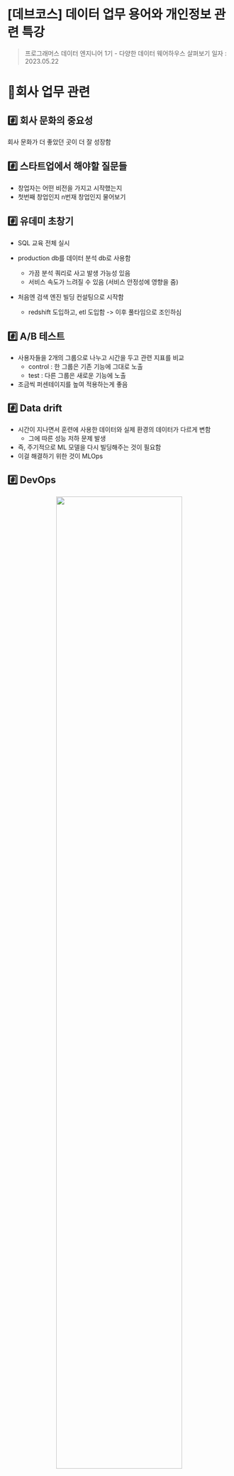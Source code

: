 # [데브코스] 데이터 업무 용어와 개인정보 관련 특강
> 프로그래머스 데이터 엔지니어 1기 - 다양한 데이터 웨어하우스 살펴보기
> 일자 : 2023.05.22


# 📌회사 업무 관련 
## #️⃣ 회사 문화의 중요성
회사 문화가 더 좋았던 곳이 더 잘 성장함

## #️⃣ 스타트업에서 해야할 질문들
- 창업자는 어떤 비전을 가지고 시작했는지
- 첫번째 창업인지 n번재 창업인지 물어보기

## #️⃣ 유데미 초창기
- SQL 교육 전체 실시
- production db를 데이터 분석 db로 사용함
    - 가끔 분석 쿼리로 사고 발생 가능성 있음
    - 서비스 속도가 느려질 수 있음 (서비스 안정성에 영향을 줌)

- 처음엔 검색 엔진 빌딩 컨설팅으로 시작함 
    - redshift 도입하고, etl 도입함 
    -> 이후 풀타임으로 조인하심


## #️⃣ A/B 테스트 
- 사용자들을 2개의 그룹으로 나누고 시간을 두고 관련 지표를 비교
    - control : 한 그룹은 기존 기능에 그대로 노출
    - test : 다른 그룹은 새로운 기능에 노출
- 조금씩 퍼센테이지를 높여 적용하는게 좋음     

## #️⃣ Data drift
- 시간이 지나면서 훈련에 사용한 데이터와 실제 환경의 데이터가 다르게 변함
    - 그에 따른 성능 저하 문제 발생 
- 즉, 주기적으로 ML 모델을 다시 빌딩해주는 것이 필요함
- 이걸 해결하기 위한 것이 MLOps

## #️⃣  DevOps

<p align="center">
<img src="https://www.tibco.com/sites/tibco/files/media_entity/2021-04/Dev-ops-01.svg" width="75%" height="75%"/>
</p>

- 소프트웨어 개발에서 개발팀(Dev)과 운영팀(Ops) 간의 협력, 의사 소통 및 통합을 개선하는 일련의 관행과 원칙이다.
-  프로세스의 자동화, 지속적인 통합 및 배포, 피드백 루프의 활용을 촉진하여 소프트웨어의 신속한 반복과 배포를 가능함


## #️⃣  MLOps

<p align="center">
<img src="https://cms.databricks.com/sites/default/files/inline-images/mlops-cycle.png" width="75%" height="75%"/>
</p>

- DevOps에서 개발자 코드를 ML 모델 대상으로 바꾸는 것임  
- 모델을 계속적으로 빌딩하고 배포하고 성능을 모니터링함 
- latency등을 측정하는 등 모니터링 필요함 
- mlflow 등


## #️⃣ Data Mesh
- 데이터를 분산화된 형태로 쓸 수 있는 형태
- 데이터 활용을 완전히 분산화하는게 목표임
    - 데이터 인프라 구축이 기본임

## #️⃣ 데이터 거버넌스
- 데이터 활용이 전사적으로 생기면서 더 많은 팀이 데이터를 사용함에 따라,   
개인정보 활용과 오용 문제가 많아지는데 이와 관련된 기술을 말함

## #️⃣ GDPR
> 정보의 주체는 개인이라는 개념

- 회사 들어가면 개인정보가 마스킹 되어있는지 파악하기
    - 제일 좋은 건 안 쓰는 개인정보는 아예 안 쓰는게 best

- 최종 PII 데이터는 별도 물리 서버에 저장하고, 접근하는건 로그인하도록 함
    - 접근하는 사람도 권한이 필요한 사람에게만 접근 권한 부여
    - 외부 값에서는 해시값과 같은 키로 대체함

## #️⃣ HIPAA 
- 개인 의료 정보 보호 목적 
- 원칙적으로는 CCPA, GDPR과 흡사
- 사후 50년동안 보호해야할 의무 존재

<br>
<hr>

# 📌 개인식별 정보 PII (Personally Identifiable Informatio) 
>  개인을 식별할 수 있는 정보

- 식별자 : 바로 식별가능한 것
- 준식별자 : 몇 가지 조합으로 개인을 식별할 수 있는 경우
- 살아있는 개인만 해당됨. 다만 HIPPA의 경우 살아있는 개인만이 아닌 사망자도 적용됨
- 국가별 : 
    - 한국은 개인정보
    - 미국은 CCPA : 개인이나 한 가족까지도 개인정보에 해당됨
    - GDPR 유럽연합 : 한국 개인정보 정의랑 비슷함

## #️⃣ 개인정보 보호
- 개인의 정보를 적절한 동의를 받고 동의에 맞게 사용하는 것
적절한 동의없이 노출/배포 X
- 관련된 법률이 세계적으로 만들어짐
- 데이터 카탈로그/거버넌스 도입의 가장 큰 이유

## #️⃣ 개인정보 보호법
- 국내
    개인정보보호, 정보통신망법, 클라우드 컴퓨팅 법
    - 9월달에 나올 새로운 법은 위의 3개의 법을 합치는 것임
- 미국
    CCPA(캘리포니아만 적용) -> CPRA, HIPAA(모든 주에 적용) , 기타 등등
- 유럽 
    GDPR

## #️⃣개인정보 보호법 법률 요약
개인정보 관련 사전 고지 및 동의
저장/전송시 암호화 필요한 정보 (아주 구체적인 규칙도 있음)

## #️⃣ GDPR
- 2018.05.25에 시행된 유럽연합의 개인정보보호 법률
- 유럽 연합내 모든 회원국에 일괄 적용
- 적용 대상 글로벌 기업

## #️⃣ CAPEX, OPEX
클라우드 재무랑 법률적으로 불안했음

<br><br>

# 📌 질문 팁
얼마나 데이터 팀이 발전했는지 알아보기 위한 질문들이면, 
- 대시보드 툴 뭐 쓰는지
- 중요지표는 자동계산 되는지 
